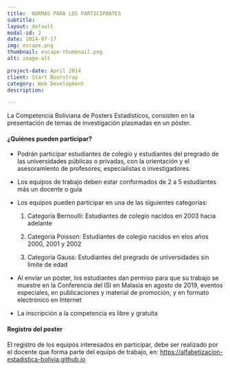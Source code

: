 ```yaml
---
title:  NORMAS PARA LOS PARTICIPANTES
subtitle: 
layout: default
modal-id: 2
date: 2014-07-17
img: escape.png
thumbnail: escape-thumbnail.png
alt: image-alt

project-date: April 2014
client: Start Bootstrap
category: Web Development
description:  

---
```


La Competencia Boliviana de Posters Estadísticos, consisten en la presentación
de temas de investigación plasmadas en un póster.

#### ¿Quiénes pueden participar?

- Podrán participar estudiantes de colegio y estudiantes del pregrado de las universidades públicas o privadas, con la orientación y el asesoramiento de profesores, especialistas o investigadores.

- Los equipos de trabajo deben estar conformados de 2 a 5 estudiantes más un docente o guía 

- Los equipos pueden participar en una de las siguientes categorías:
	
  1. Categoría Bernoulli: Estudiantes de colegio nacidos en 2003 hacia adelante
  
  2. Categoría Poisson: Estudiantes de colegio nacidos en elos años 2000, 2001 y 2002 
	
  3. Categoría Gauss: Estudiantes del pregrado de universidades sin limite de edad 

- Al enviar un póster, los estudiantes dan permiso para que su trabajo se muestre en la Conferencia del ISI en Malasia en agosto de 2019, eventos especiales, en publicaciones y material de promoción, y en formato electrónico en Internet
  
- La inscripción a la competencia es libre y gratuita


#### Registro del poster

 El registro de los equipos interesados en participar, debe ser realizado por el docente que forma parte del equipo de trabajo, en:
 https://alfabetizacion-estadistica-bolivia.github.io
